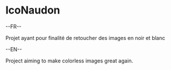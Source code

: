 # IcoNaudon

--FR--

Projet ayant pour finalité de retoucher des images en noir et blanc

--EN-- 

Project aiming to make colorless images great again.
